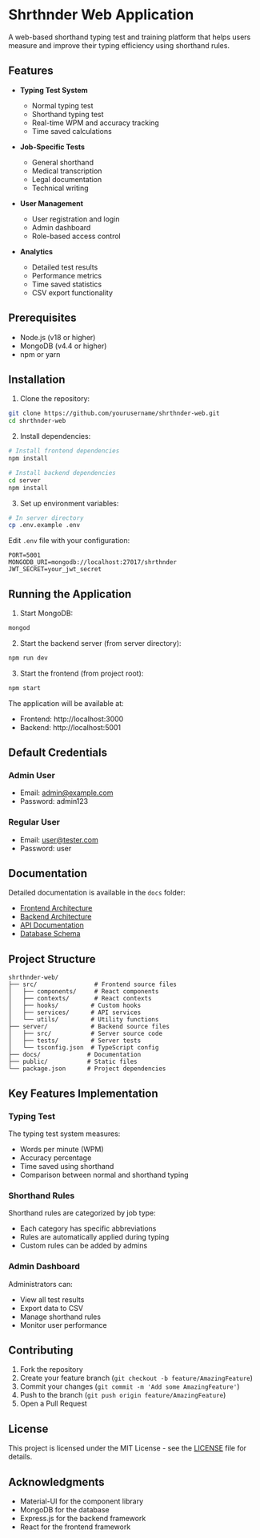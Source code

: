 # Shrthnder Web Application

A web-based shorthand typing test and training platform that helps users measure and improve their typing efficiency using shorthand rules.

## Features

- **Typing Test System**

  - Normal typing test
  - Shorthand typing test
  - Real-time WPM and accuracy tracking
  - Time saved calculations

- **Job-Specific Tests**

  - General shorthand
  - Medical transcription
  - Legal documentation
  - Technical writing

- **User Management**

  - User registration and login
  - Admin dashboard
  - Role-based access control

- **Analytics**
  - Detailed test results
  - Performance metrics
  - Time saved statistics
  - CSV export functionality

## Prerequisites

- Node.js (v18 or higher)
- MongoDB (v4.4 or higher)
- npm or yarn

## Installation

1. Clone the repository:

```bash
git clone https://github.com/yourusername/shrthnder-web.git
cd shrthnder-web
```

2. Install dependencies:

```bash
# Install frontend dependencies
npm install

# Install backend dependencies
cd server
npm install
```

3. Set up environment variables:

```bash
# In server directory
cp .env.example .env
```

Edit `.env` file with your configuration:

```
PORT=5001
MONGODB_URI=mongodb://localhost:27017/shrthnder
JWT_SECRET=your_jwt_secret
```

## Running the Application

1. Start MongoDB:

```bash
mongod
```

2. Start the backend server (from server directory):

```bash
npm run dev
```

3. Start the frontend (from project root):

```bash
npm start
```

The application will be available at:

- Frontend: http://localhost:3000
- Backend: http://localhost:5001

## Default Credentials

### Admin User

- Email: admin@example.com
- Password: admin123

### Regular User

- Email: user@tester.com
- Password: user

## Documentation

Detailed documentation is available in the `docs` folder:

- [Frontend Architecture](docs/frontend.md)
- [Backend Architecture](docs/backend.md)
- [API Documentation](docs/api.md)
- [Database Schema](docs/database.md)

## Project Structure

```
shrthnder-web/
├── src/                # Frontend source files
│   ├── components/     # React components
│   ├── contexts/       # React contexts
│   ├── hooks/         # Custom hooks
│   ├── services/      # API services
│   └── utils/         # Utility functions
├── server/            # Backend source files
│   ├── src/           # Server source code
│   ├── tests/         # Server tests
│   └── tsconfig.json  # TypeScript config
├── docs/             # Documentation
├── public/           # Static files
└── package.json      # Project dependencies
```

## Key Features Implementation

### Typing Test

The typing test system measures:

- Words per minute (WPM)
- Accuracy percentage
- Time saved using shorthand
- Comparison between normal and shorthand typing

### Shorthand Rules

Shorthand rules are categorized by job type:

- Each category has specific abbreviations
- Rules are automatically applied during typing
- Custom rules can be added by admins

### Admin Dashboard

Administrators can:

- View all test results
- Export data to CSV
- Manage shorthand rules
- Monitor user performance

## Contributing

1. Fork the repository
2. Create your feature branch (`git checkout -b feature/AmazingFeature`)
3. Commit your changes (`git commit -m 'Add some AmazingFeature'`)
4. Push to the branch (`git push origin feature/AmazingFeature`)
5. Open a Pull Request

## License

This project is licensed under the MIT License - see the [LICENSE](LICENSE) file for details.

## Acknowledgments

- Material-UI for the component library
- MongoDB for the database
- Express.js for the backend framework
- React for the frontend framework
